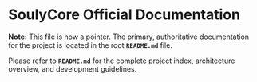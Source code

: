 # SoulyCore Official Documentation

**Note:** This file is now a pointer. The primary, authoritative documentation for the project is located in the root **`README.md`** file.

Please refer to **`README.md`** for the complete project index, architecture overview, and development guidelines.